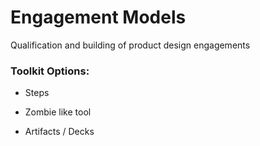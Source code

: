 # Engagement Models

Qualification and building of product design engagements

### Toolkit **Options:**

* Steps

* Zombie like tool

* Artifacts / Decks

### 

### 



